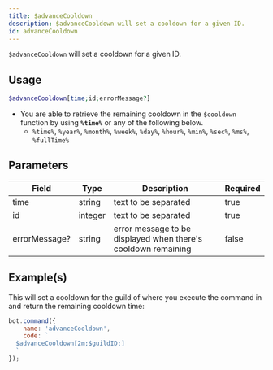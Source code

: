 ```yaml
---
title: $advanceCooldown
description: $advanceCooldown will set a cooldown for a given ID.
id: advanceCooldown
---
```


`$advanceCooldown` will set a cooldown for a given ID.

## Usage

```php
$advanceCooldown[time;id;errorMessage?]
```

* You are able to retrieve the remaining cooldown in the `$cooldown` function by using **`%time%`** or any of the
  following below.
    * `%time%`, `%year%`, `%month%`, `%week%`, `%day%`, `%hour%`, `%min%`, `%sec%`, `%ms%`, `%fullTime%`

## Parameters

| Field         | Type    | Description                                                   | Required |
|---------------|---------|---------------------------------------------------------------|----------|
| time          | string  | text to be separated                                          | true     |
| id            | integer | text to be separated                                          | true     |
| errorMessage? | string  | error message to be displayed when there's cooldown remaining | false    |

## Example(s)

This will set a cooldown for the guild of where you execute the command in and return the remaining cooldown time:

```javascript
bot.command({
    name: 'advanceCooldown',
    code: `
  $advanceCooldown[2m;$guildID;]
  `
});
```